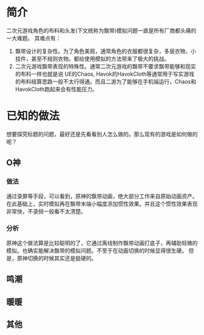 
# 简介
二次元游戏角色的布料和头发(下文统称为飘带)模拟问题一直是所有厂商都头痛的一大难题。
其难点有：
1. 飘带设计的复杂性。为了角色美观，通常角色的衣服都很复杂，多层衣物，小挂件，甚至不规则衣物。都给使用模拟的方法带来了极大的挑战。
2. 二次元游戏飘带表现的特殊性。通常二次元游戏的飘带不要求飘带能够和现实的布料一样也就是说 UE的Chaos, Havok的HavokCloth等通常用于写实游戏的布料结算思路一般不太行得通。而且二游为了能够在手机端运行，Chaos和HavokCloth跑起来会有性能压力。

# 已知的做法
想要探究标题的问题，最好还是先看看别人怎么做的。那么现有的游戏是如何做的呢？
## O神
### 做法
通过录屏等手段，可以看到，原神的飘带动画，绝大部分工作来自原始动画资产。在此基础上，实时模拟再在飘带末端小幅度添加惯性效果。并且这个惯性效果表现非常快，不录频一般看不太清楚。

### 分析
原神这个做法算是比较聪明的了，它通过离线制作飘带动画打底子，再辅助轻微的模拟。也确实能解决飘带的模拟问题。不至于在动画切换的时候显得很生硬。
但是，原神切换的时候其实还是挺硬的。


## 鸣潮


## 暖暖

## 其他
